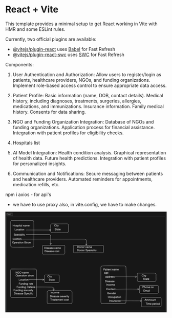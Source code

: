 # React + Vite

This template provides a minimal setup to get React working in Vite with HMR and some ESLint rules.

Currently, two official plugins are available:

- [@vitejs/plugin-react](https://github.com/vitejs/vite-plugin-react/blob/main/packages/plugin-react/README.md) uses [Babel](https://babeljs.io/) for Fast Refresh
- [@vitejs/plugin-react-swc](https://github.com/vitejs/vite-plugin-react-swc) uses [SWC](https://swc.rs/) for Fast Refresh


Components:

1. User Authentication and Authorization:
Allow users to register/login as patients, healthcare providers, NGOs, and funding organizations.
Implement role-based access control to ensure appropriate data access.

2. Patient Profile:
Basic information (name, DOB, contact details).
Medical history, including diagnoses, treatments, surgeries, allergies, medications, and immunizations.
Insurance information.
Family medical history.
Consents for data sharing.


3. NGO and Funding Organization Integration:
Database of NGOs and funding organizations.
Application process for financial assistance.
Integration with patient profiles for eligibility checks.

4. Hospitals list

5. AI Model Integration:
Health condition analysis.
Graphical representation of health data.
Future health predictions.
Integration with patient profiles for personalized insights.

6. Communication and Notifications:
Secure messaging between patients and healthcare providers.
Automated reminders for appointments, medication refills, etc.



npm i axios - for api's
- we have to use proxy also, in vite.config, we have to make changes.

![Database](image.png)